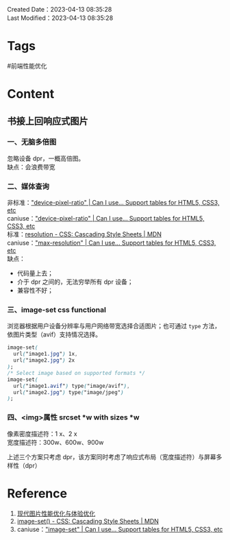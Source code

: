Created Date：2023-04-13 08:35:28  
Last Modified：2023-04-13 08:35:28

# Tags

#前端性能优化

# Content

## 书接上回响应式图片

### 一、无脑多倍图

忽略设备 dpr，一概高倍图。  
缺点：会浪费带宽

### 二、媒体查询

非标准：["device-pixel-ratio" | Can I use... Support tables for HTML5, CSS3, etc](https://caniuse.com/?search=device-pixel-ratio)  
caniuse：["device-pixel-ratio" | Can I use... Support tables for HTML5, CSS3, etc](https://caniuse.com/?search=device-pixel-ratio)  
标准：[resolution - CSS: Cascading Style Sheets | MDN](https://developer.mozilla.org/en-US/docs/Web/CSS/@media/resolution)  
caniuse：["max-resolution" | Can I use... Support tables for HTML5, CSS3, etc](https://caniuse.com/?search=max-resolution)  
缺点：

- 代码量上去；
- 介于 dpr 之间的，无法穷举所有 dpr 设备；
- 兼容性不好；

### 三、image-set css functional

浏览器根据用户设备分辨率与用户网络带宽选择合适图片；也可通过 `type` 方法，依图片类型（avif）支持情况选择。  

```css
image-set(
  url("image1.jpg") 1x,
  url("image2.jpg") 2x
);
/* Select image based on supported formats */  
image-set(  
  url("image1.avif") type("image/avif"),  
  url("image2.jpg") type("image/jpeg")  
);
```

### 四、\<img\>属性 srcset \*w with sizes \*w

像素密度描述符：1 x、2 x  
宽度描述符：300w、600w、900w

上述三个方案只考虑 dpr，该方案同时考虑了响应式布局（宽度描述符）与屏幕多样性（dpr）

# Reference

1. [现代图片性能优化与体验优化](https://mp.weixin.qq.com/s?__biz=MjM5MTA1MjAxMQ==&mid=2651261723&idx=1&sn=ba612f0e3049fe3ab9a23068b15a2fcb&chksm=bd48d29f8a3f5b89c249582605c60e28afe824eb8526985ffd57a50efdda77d30cd65f957aef#rd)
2. [image-set() - CSS: Cascading Style Sheets | MDN](https://developer.mozilla.org/en-US/docs/Web/CSS/image/image-set)  
3. caniuse：["image-set" | Can I use... Support tables for HTML5, CSS3, etc](https://caniuse.com/?search=image-set)
